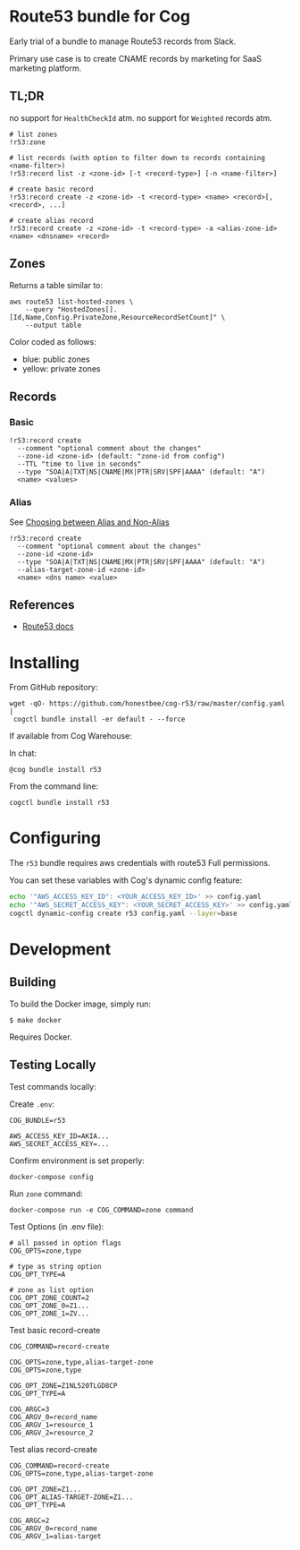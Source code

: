 # Route53 bundle for Cog

Early trial of a bundle to manage Route53 records from Slack.

Primary use case is to create CNAME records by marketing for SaaS marketing platform.

## TL;DR

no support for `HealthCheckId` atm.
no support for `Weighted` records atm.

```
# list zones
!r53:zone

# list records (with option to filter down to records containing <name-filter>)
!r53:record list -z <zone-id> [-t <record-type>] [-n <name-filter>]

# create basic record
!r53:record create -z <zone-id> -t <record-type> <name> <record>[, <record>, ...]

# create alias record
!r53:record create -z <zone-id> -t <record-type> -a <alias-zone-id> <name> <dnsname> <record>
```

## Zones

Returns a table similar to:

```
aws route53 list-hosted-zones \
    --query "HostedZones[].[Id,Name,Config.PrivateZone,ResourceRecordSetCount]" \
    --output table
```

Color coded as follows:

- blue: public zones
- yellow: private zones

## Records

### Basic

```
!r53:record create
  --comment "optional comment about the changes"
  --zone-id <zone-id> (default: "zone-id from config")
  --TTL "time to live in seconds"
  --type "SOA|A|TXT|NS|CNAME|MX|PTR|SRV|SPF|AAAA" (default: "A")
  <name> <values>
```

### Alias

See [Choosing between Alias and Non-Alias](https://docs.aws.amazon.com/Route53/latest/DeveloperGuide/resource-record-sets-choosing-alias-non-alias.html)

```
!r53:record create
  --comment "optional comment about the changes"
  --zone-id <zone-id>
  --type "SOA|A|TXT|NS|CNAME|MX|PTR|SRV|SPF|AAAA" (default: "A")
  --alias-target-zone-id <zone-id>
  <name> <dns name> <value>
```

## References

- [Route53 docs](http://docs.aws.amazon.com/cli/latest/reference/route53/change-resource-record-sets.html?highlight=route53)

# Installing

From GitHub repository:

```
wget -qO- https://github.com/honestbee/cog-r53/raw/master/config.yaml |
 cogctl bundle install -er default - --force
```

If available from Cog Warehouse:

In chat:

```
@cog bundle install r53
```

From the command line:

```
cogctl bundle install r53
```

# Configuring

The `r53` bundle requires aws credentials with route53 Full permissions.

You can set these variables with Cog's dynamic config feature:

```bash
echo '"AWS_ACCESS_KEY_ID": <YOUR_ACCESS_KEY_ID>' >> config.yaml
echo '"AWS_SECRET_ACCESS_KEY": <YOUR_SECRET_ACCESS_KEY>' >> config.yaml
cogctl dynamic-config create r53 config.yaml --layer=base
```

# Development

## Building

To build the Docker image, simply run:

    $ make docker

Requires Docker.

## Testing Locally

Test commands locally:

Create `.env`:
```
COG_BUNDLE=r53

AWS_ACCESS_KEY_ID=AKIA...
AWS_SECRET_ACCESS_KEY=...
```

Confirm environment is set properly:

```
docker-compose config
```

Run `zone` command:
```
docker-compose run -e COG_COMMAND=zone command
```

Test Options (in .env file):
```
# all passed in option flags
COG_OPTS=zone,type

# type as string option
COG_OPT_TYPE=A

# zone as list option
COG_OPT_ZONE_COUNT=2
COG_OPT_ZONE_0=Z1...
COG_OPT_ZONE_1=ZV...
```

Test basic record-create
```
COG_COMMAND=record-create

COG_OPTS=zone,type,alias-target-zone
COG_OPTS=zone,type

COG_OPT_ZONE=Z1NL520TLGD8CP
COG_OPT_TYPE=A

COG_ARGC=3
COG_ARGV_0=record_name
COG_ARGV_1=resource_1
COG_ARGV_2=resource_2
```

Test alias record-create
```
COG_COMMAND=record-create
COG_OPTS=zone,type,alias-target-zone

COG_OPT_ZONE=Z1...
COG_OPT_ALIAS-TARGET-ZONE=Z1...
COG_OPT_TYPE=A

COG_ARGC=2
COG_ARGV_0=record_name
COG_ARGV_1=alias-target
```
